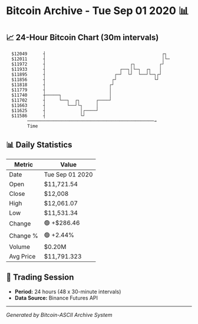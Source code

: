 # Bitcoin Archive - Tue Sep 01 2020 📊

## 📈 24-Hour Bitcoin Chart (30m intervals)

```
  $12049      ┤                                            ┌┐  
  $12011      ┤                                            │└─ 
  $11972      ┤                                ┌┐         ┌┘   
  $11933      ┤                            ┌──┐│└─┐  ┌┐   │    
  $11895      ┤                          ┌─┘  └┘  └──┘└─┐┌┘    
  $11856      ┤                         ┌┘              └┘     
  $11818      ┤                        ┌┘                      
  $11779      ┤                        │                       
  $11740      ┼─────┐                  │                       
  $11702      ┤     └──┐  ┌┐      ┌────┘                       
  $11663      ┤        └──┘└┐     │                            
  $11625      ┤             │┌────┘                            
  $11586      ┤             └┘                                 
        ────────────────────────────────────────────────→
        Time
```

## 📊 Daily Statistics

| Metric | Value |
|--------|-------|
| Date | Tue Sep 01 2020 |
| Open | $11,721.54 |
| Close | $12,008 |
| High | $12,061.07 |
| Low | $11,531.34 |
| Change | 🟢 +$286.46 |
| Change % | 🟢 +2.44% |
| Volume | $0.20M |
| Avg Price | $11,791.323 |

## 📅 Trading Session

- **Period:** 24 hours (48 x 30-minute intervals)
- **Data Source:** Binance Futures API

---
*Generated by Bitcoin-ASCII Archive System*
